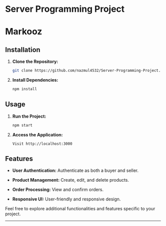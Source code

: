 # Server Programming Project 

# Markooz

## Installation

1. **Clone the Repository:**

    ```bash
    git clone https://github.com/nazmul4532/Server-Programming-Project.git
    ```

3. **Install Dependencies:**

    ```bash
    npm install
    ```

## Usage

1. **Run the Project:**

    ```bash
    npm start
    ```

2. **Access the Application:**

    ```
    Visit http://localhost:3000
    ```

## Features

- **User Authentication:** Authenticate as both a buyer and seller.
  
- **Product Management:** Create, edit, and delete products.

- **Order Processing:** View and confirm orders.

- **Responsive UI:** User-friendly and responsive design.

Feel free to explore additional functionalities and features specific to your project.

---
